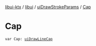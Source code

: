 [libui-ktx](../../index.md) / [libui](../index.md) / [uiDrawStrokeParams](index.md) / [Cap](./-cap.md)

# Cap

`var Cap: `[`uiDrawLineCap`](../ui-draw-line-cap.md)